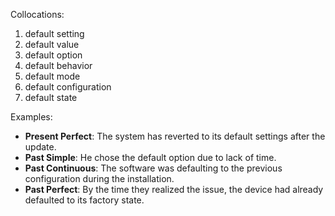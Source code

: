 Collocations:
1. default setting
2. default value
3. default option
4. default behavior
5. default mode
6. default configuration
7. default state

Examples:
- **Present Perfect**: The system has reverted to its default settings after the update.
- **Past Simple**: He chose the default option due to lack of time.
- **Past Continuous**: The software was defaulting to the previous configuration during the installation.
- **Past Perfect**: By the time they realized the issue, the device had already defaulted to its factory state.